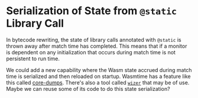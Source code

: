 # Serialization of State from `@static` Library Call #

In bytecode rewriting, the state of library calls annotated with `@static` is thrown away after match time has completed.
This means that if a monitor is dependent on any initialization that occurs during match time is not persistent to run time.

We could add a new capability where the Wasm state accrued during match time is serialized and then reloaded on startup.
Wasmtime has a feature like this called [core-dumps](https://docs.wasmtime.dev/examples-core-dumps.html).
There's also a tool called [`wizer`](https://github.com/bytecodealliance/wizer) that may be of use.
Maybe we can reuse some of its code to do this state serialization?

